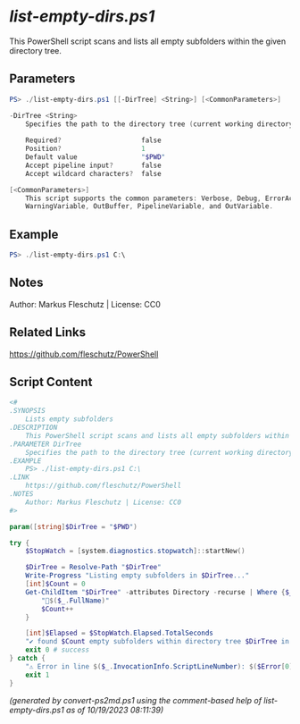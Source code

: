 *list-empty-dirs.ps1*
================

This PowerShell script scans and lists all empty subfolders within the given directory tree.

Parameters
----------
```powershell
PS> ./list-empty-dirs.ps1 [[-DirTree] <String>] [<CommonParameters>]

-DirTree <String>
    Specifies the path to the directory tree (current working directory by default)
    
    Required?                    false
    Position?                    1
    Default value                "$PWD"
    Accept pipeline input?       false
    Accept wildcard characters?  false

[<CommonParameters>]
    This script supports the common parameters: Verbose, Debug, ErrorAction, ErrorVariable, WarningAction, 
    WarningVariable, OutBuffer, PipelineVariable, and OutVariable.
```

Example
-------
```powershell
PS> ./list-empty-dirs.ps1 C:\

```

Notes
-----
Author: Markus Fleschutz | License: CC0

Related Links
-------------
https://github.com/fleschutz/PowerShell

Script Content
--------------
```powershell
<#
.SYNOPSIS
	Lists empty subfolders
.DESCRIPTION
	This PowerShell script scans and lists all empty subfolders within the given directory tree.
.PARAMETER DirTree
	Specifies the path to the directory tree (current working directory by default)
.EXAMPLE
	PS> ./list-empty-dirs.ps1 C:\
.LINK
	https://github.com/fleschutz/PowerShell
.NOTES
	Author: Markus Fleschutz | License: CC0
#>

param([string]$DirTree = "$PWD")

try {
	$StopWatch = [system.diagnostics.stopwatch]::startNew()

	$DirTree = Resolve-Path "$DirTree"
	Write-Progress "Listing empty subfolders in $DirTree..."
	[int]$Count = 0
	Get-ChildItem "$DirTree" -attributes Directory -recurse | Where {$_.GetFileSystemInfos().Count -eq 0} | ForEach-Object {
		"📂$($_.FullName)"
		$Count++
	}

	[int]$Elapsed = $StopWatch.Elapsed.TotalSeconds
	"✔️ found $Count empty subfolders within directory tree $DirTree in $Elapsed sec." 
	exit 0 # success
} catch {
	"⚠️ Error in line $($_.InvocationInfo.ScriptLineNumber): $($Error[0])"
	exit 1
}
```

*(generated by convert-ps2md.ps1 using the comment-based help of list-empty-dirs.ps1 as of 10/19/2023 08:11:39)*
